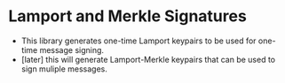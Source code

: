 # Lamport and Merkle Signatures
* This library generates one-time Lamport keypairs to be used for one-time message signing.
* [later] this will generate Lamport-Merkle keypairs that can be used to sign muliple messages.